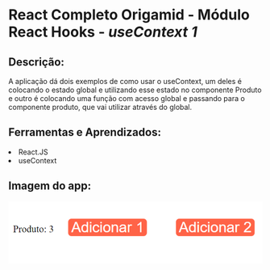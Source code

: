 # React Completo Origamid - Módulo React Hooks - <i>useContext 1</i>
## Descrição:


<p>A aplicação dá dois exemplos de como usar o useContext, um deles é colocando o estado global e utilizando esse estado no componente Produto e outro é colocando uma função com acesso global e passando para o componente produto, que vai utilizar através do global.</p>


## Ferramentas e Aprendizados:
<li>React.JS </li>
<li>useContext</li>



## Imagem do app:

<img src="./img.png"/>





